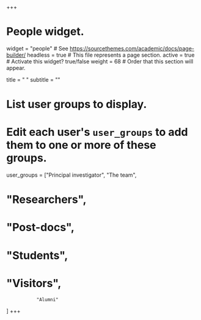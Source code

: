 +++
# People widget.
widget = "people"  # See https://sourcethemes.com/academic/docs/page-builder/
headless = true  # This file represents a page section.
active = true  # Activate this widget? true/false
weight = 68  # Order that this section will appear.

title = " "
subtitle = ""

# List user groups to display.
#   Edit each user's `user_groups` to add them to one or more of these groups.
user_groups = ["Principal investigator",
				"The team",
#               "Researchers",
#			   "Post-docs",
#               "Students",
#               "Visitors",
               "Alumni"
]
+++
